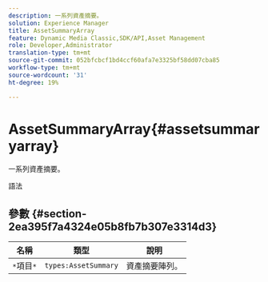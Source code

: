 ```yaml
---
description: 一系列資產摘要。
solution: Experience Manager
title: AssetSummaryArray
feature: Dynamic Media Classic,SDK/API,Asset Management
role: Developer,Administrator
translation-type: tm+mt
source-git-commit: 052bfcbcf1bd4ccf60afa7e3325bf58dd07cba85
workflow-type: tm+mt
source-wordcount: '31'
ht-degree: 19%

---
```



# AssetSummaryArray{#assetsummaryarray}

一系列資產摘要。

語法

## 參數 {#section-2ea395f7a4324e05b8fb7b307e3314d3}

| 名稱 | 類型 | 說明 |
|---|---|---|
| `*`項目`*` | `types:AssetSummary` | 資產摘要陣列。 |

